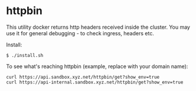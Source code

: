 # httpbin

This utility docker returns http headers received inside the cluster.  You may use it for general debugging - to check ingress, headers etc. 

Install:
```
$ ./install.sh
```

To see what's reaching httpbin (example, replace with your domain name):
```
curl https://api.sandbox.xyz.net/httpbin/get?show_env=true
curl https://api-internal.sandbox.xyz.net/httpbin/get?show_env=true
```

